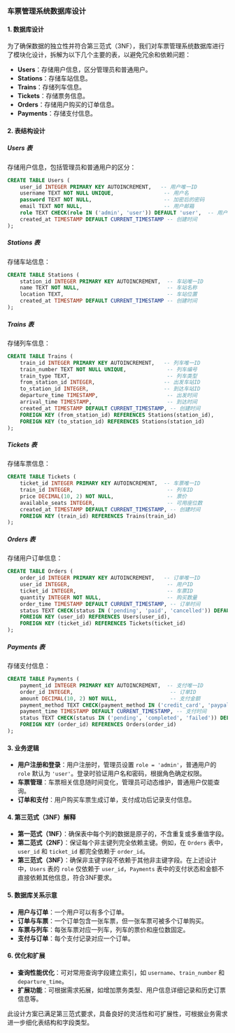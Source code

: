 ### 车票管理系统数据库设计

#### 1. 数据库设计
为了确保数据的独立性并符合第三范式（3NF），我们对车票管理系统数据库进行了模块化设计，拆解为以下几个主要的表，以避免冗余和依赖问题：

- **Users**：存储用户信息，区分管理员和普通用户。
- **Stations**：存储车站信息。
- **Trains**：存储列车信息。
- **Tickets**：存储票务信息。
- **Orders**：存储用户购买的订单信息。
- **Payments**：存储支付信息。

#### 2. 表结构设计

##### Users 表
存储用户信息，包括管理员和普通用户的区分：
```sql
CREATE TABLE Users (
    user_id INTEGER PRIMARY KEY AUTOINCREMENT,   -- 用户唯一ID
    username TEXT NOT NULL UNIQUE,                -- 用户名
    password TEXT NOT NULL,                       -- 加密后的密码
    email TEXT NOT NULL,                          -- 用户邮箱
    role TEXT CHECK(role IN ('admin', 'user')) DEFAULT 'user',  -- 用户角色，admin或user
    created_at TIMESTAMP DEFAULT CURRENT_TIMESTAMP -- 创建时间
);
```

##### Stations 表
存储车站信息：
```sql
CREATE TABLE Stations (
    station_id INTEGER PRIMARY KEY AUTOINCREMENT,  -- 车站唯一ID
    name TEXT NOT NULL,                            -- 车站名称
    location TEXT,                                 -- 车站位置
    created_at TIMESTAMP DEFAULT CURRENT_TIMESTAMP -- 创建时间
);
```

##### Trains 表
存储列车信息：
```sql
CREATE TABLE Trains (
    train_id INTEGER PRIMARY KEY AUTOINCREMENT,   -- 列车唯一ID
    train_number TEXT NOT NULL UNIQUE,             -- 列车编号
    train_type TEXT,                               -- 列车类型
    from_station_id INTEGER,                      -- 出发车站ID
    to_station_id INTEGER,                        -- 到达车站ID
    departure_time TIMESTAMP,                      -- 出发时间
    arrival_time TIMESTAMP,                        -- 到达时间
    created_at TIMESTAMP DEFAULT CURRENT_TIMESTAMP, -- 创建时间
    FOREIGN KEY (from_station_id) REFERENCES Stations(station_id),
    FOREIGN KEY (to_station_id) REFERENCES Stations(station_id)
);
```

##### Tickets 表
存储车票信息：
```sql
CREATE TABLE Tickets (
    ticket_id INTEGER PRIMARY KEY AUTOINCREMENT,  -- 车票唯一ID
    train_id INTEGER,                              -- 列车ID
    price DECIMAL(10, 2) NOT NULL,                 -- 票价
    available_seats INTEGER,                       -- 可用座位数
    created_at TIMESTAMP DEFAULT CURRENT_TIMESTAMP, -- 创建时间
    FOREIGN KEY (train_id) REFERENCES Trains(train_id)
);
```

##### Orders 表
存储用户订单信息：
```sql
CREATE TABLE Orders (
    order_id INTEGER PRIMARY KEY AUTOINCREMENT,   -- 订单唯一ID
    user_id INTEGER,                               -- 用户ID
    ticket_id INTEGER,                             -- 车票ID
    quantity INTEGER NOT NULL,                     -- 购买数量
    order_time TIMESTAMP DEFAULT CURRENT_TIMESTAMP, -- 订单时间
    status TEXT CHECK(status IN ('pending', 'paid', 'cancelled')) DEFAULT 'pending', -- 订单状态
    FOREIGN KEY (user_id) REFERENCES Users(user_id),
    FOREIGN KEY (ticket_id) REFERENCES Tickets(ticket_id)
);
```

##### Payments 表
存储支付信息：
```sql
CREATE TABLE Payments (
    payment_id INTEGER PRIMARY KEY AUTOINCREMENT,  -- 支付唯一ID
    order_id INTEGER,                               -- 订单ID
    amount DECIMAL(10, 2) NOT NULL,                 -- 支付金额
    payment_method TEXT CHECK(payment_method IN ('credit_card', 'paypal', 'bank_transfer')), -- 支付方式
    payment_time TIMESTAMP DEFAULT CURRENT_TIMESTAMP, -- 支付时间
    status TEXT CHECK(status IN ('pending', 'completed', 'failed')) DEFAULT 'pending', -- 支付状态
    FOREIGN KEY (order_id) REFERENCES Orders(order_id)
);
```

#### 3. 业务逻辑
- **用户注册和登录**：用户注册时，管理员设置 `role = 'admin'`，普通用户的 `role` 默认为 `'user'`。登录时验证用户名和密码，根据角色确定权限。
- **车票管理**：车票相关信息随时间变化，管理员可动态维护，普通用户仅能查询。
- **订单和支付**：用户购买车票生成订单，支付成功后记录支付信息。

#### 4. 第三范式（3NF）解释
- **第一范式（1NF）**：确保表中每个列的数据是原子的，不含重复或多重值字段。
- **第二范式（2NF）**：保证每个非主键列完全依赖主键。例如，在 `Orders` 表中，`user_id` 和 `ticket_id` 都完全依赖于 `order_id`。
- **第三范式（3NF）**：确保非主键字段不依赖于其他非主键字段。在上述设计中，`Users` 表的 `role` 仅依赖于 `user_id`，`Payments` 表中的支付状态和金额不直接依赖其他信息，符合3NF要求。

#### 5. 数据库关系示意
- **用户与订单**：一个用户可以有多个订单。
- **订单与车票**：一个订单包含一张车票，但一张车票可被多个订单购买。
- **车票与列车**：每张车票对应一列车，列车的票价和座位数固定。
- **支付与订单**：每个支付记录对应一个订单。

#### 6. 优化和扩展
- **查询性能优化**：可对常用查询字段建立索引，如 `username`、`train_number` 和 `departure_time`。
- **扩展功能**：可根据需求拓展，如增加票务类型、用户信息详细记录和历史订票信息等。

此设计方案已满足第三范式要求，具备良好的灵活性和可扩展性，可根据业务需求进一步细化表结构和字段类型。